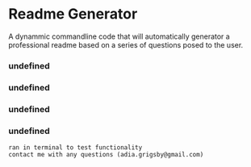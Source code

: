 # Readme Generator
  A dynammic commandline code that will automatically generator a professional readme based on a series of questions posed to the user.
  ### undefined
  ### undefined
  ### undefined
  ### undefined
    ran in terminal to test functionality
    contact me with any questions (adia.grigsby@gmail.com)

